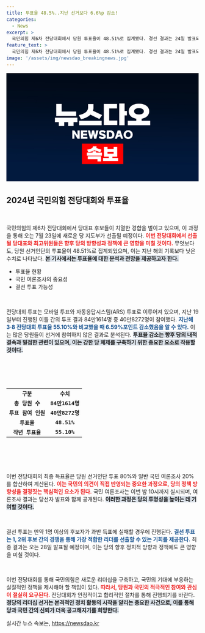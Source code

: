 ```yaml
---
title: 투표율 48.5%..지난 선거보다 6.6%p 감소!
categories:
  - News
excerpt: >
  국민의힘 제6차 전당대회에서 당원 투표율이 48.51%로 집계됐다. 경선 결과는 24일 발표되며, 결선 투표는 28일 진행된다. 여론의 향방에 귀추가 주목된다!
feature_text: >
  국민의힘 제6차 전당대회에서 당원 투표율이 48.51%로 집계됐다. 경선 결과는 24일 발표되며, 결선 투표는 28일 진행된다. 여론의 향방에 귀추가 주목된다!
image: '/assets/img/newsdao_breakingnews.jpg'
---
```


<p><img src="/assets/img/newsdao_breakingnews.jpg" alt="ontimetimes 속보" /></p>

<h2 data-ke-size="size26">2024년 국민의힘 전당대회와 투표율</h2>

<p data-ke-size="size16">&nbsp;</p>

<p>국민의힘의 제6차 전당대회에서 당대표 후보들이 치열한 경합을 벌이고 있으며, 이 과정을 통해 오는 7월 23일에 새로운 당 지도부가 선출될 예정이다. <b><span style="color: #ee2323;">이번 전당대회에서 선출될 당대표와 최고위원들은 향후 당의 방향성과 정책에 큰 영향을 미칠 것이다.</span></b> 무엇보다도, 당원 선거인단의 투표율이 48.51%로 집계되었으며, 이는 지난 해의 기록보다 낮은 수치로 나타났다. <b><span style="background-color: #21538527;">본 기사에서는 투표율에 대한 분석과 전망을 제공하고자 한다.</span></b></p>

<ul>
    <li>투표율 현황</li>
    <li>국민 여론조사의 중요성</li>
    <li>결선 투표 가능성</li>
</ul>

<p data-ke-size="size16">&nbsp;</p>

<p>전당대회 투표는 모바일 투표와 자동응답시스템(ARS) 투표로 이루어져 있으며, 지난 19일부터 진행된 이틀 간의 투표 결과 84만1614명 중 40만8272명이 참여했다. <b><span style="color: #1a5490;">지난해 3·8 전당대회 투표율 55.10%와 비교했을 때 6.59%포인트 감소했음을 알 수 있다.</span></b> 이는 많은 당원들이 선거에 참여하지 않은 결과로 분석된다. <b><span style="background-color: #21538527;">투표율 감소는 향후 당의 내적 결속과 밀접한 관련이 있으며, 이는 강한 당 체제를 구축하기 위한 중요한 요소로 작용할 것이다.</span></b></p>

<p data-ke-size="size16">&nbsp;</p>

<pre>
<table style="width: 100%; border-collapse: collapse;">
    <tbody>
        <tr>
            <td style="text-align: center; height: 17px;"><b>구분</b></td>
            <td style="text-align: center; height: 17px;"><b>수치</b></td>
        </tr>
        <tr>
            <td style="text-align: center; height: 17px;"><b>총 당원 수</b></td>
            <td style="text-align: center; height: 17px;"><b>84만1614명</b></td>
        </tr>
        <tr>
            <td style="text-align: center; height: 17px;"><b>투표 참여 인원</b></td>
            <td style="text-align: center; height: 17px;"><b>40만8272명</b></td>
        </tr>
        <tr>
            <td style="text-align: center; height: 17px;"><b>투표율</b></td>
            <td style="text-align: center; height: 17px;"><b>48.51%</b></td>
        </tr>
        <tr>
            <td style="text-align: center; height: 17px;"><b>작년 투표율</b></td>
            <td style="text-align: center; height: 17px;"><b>55.10%</b></td>
        </tr>
    </tbody>
</table>
</pre>

<p data-ke-size="size16">&nbsp;</p>

<p>이번 전당대회의 최종 득표율은 당원 선거인단 투표 80%와 일반 국민 여론조사 20%를 합산하여 계산된다. <b><span style="color: #ee2323;">이는 국민의 의견이 직접 반영되는 중요한 과정으로, 당의 정책 방향성을 결정짓는 핵심적인 요소가 된다.</span></b> 국민 여론조사는 이번 밤 10시까지 실시되며, 여론조사 결과는 당선자 발표와 함께 공개된다. <b><span style="background-color: #21538527;">이러한 과정은 당의 투명성을 높이는 데 기여할 것이다.</span></b></p>

<p data-ke-size="size16">&nbsp;</p>

<p>결선 투표는 만약 1명 이상의 후보자가 과반 득표에 실패할 경우에 진행된다. <b><span style="color: #1a5490;">결선 투표는 1, 2위 후보 간의 경쟁을 통해 가장 적합한 리더를 선출할 수 있는 기회를 제공한다.</span></b> 최종 결과는 오는 28일 발표될 예정이며, 이는 당의 향후 정치적 방향과 정책에도 큰 영향을 미칠 것이다. </p>

<p data-ke-size="size16">&nbsp;</p>

<p>이번 전당대회를 통해 국민의힘은 새로운 리더십을 구축하고, 국민의 기대에 부응하는 실질적인 정책을 제시해야 할 책임이 있다. <b><span style="color: #ee2323;">따라서, 당원과 국민의 적극적인 참여와 관심이 절실히 요구된다.</span></b> 전당대회가 안정적이고 합리적인 절차를 통해 진행되기를 바란다. <b><span style="background-color: #21538527;">정당의 리더십 선거는 본격적인 정치 활동의 시작을 알리는 중요한 사건으로, 이를 통해 당과 국민 간의 신뢰가 더욱 공고해지기를 희망한다.</span></b></p>
실시간 뉴스 속보는, <a href="https://newsdao.kr" rel="dofollow">https://newsdao.kr</a>


